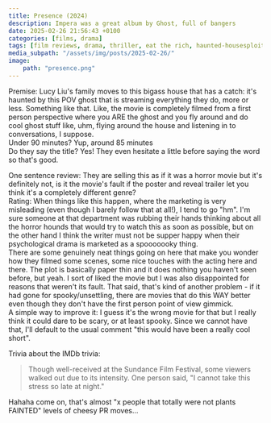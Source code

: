 ```yaml
---
title: Presence (2024)
description: Impera was a great album by Ghost, full of bangers
date: 2025-02-26 21:56:43 +0100
categories: [films, drama]
tags: [film reviews, drama, thriller, eat the rich, haunted-housesploitation, hidden ghosts, they say the title]
media_subpath: "/assets/img/posts/2025-02-26/"
image:
    path: "presence.png"
---
```

<span class="reviewsection">Premise:</span> Lucy Liu's family moves to this bigass house that has a catch: it's haunted by this POV ghost that is streaming everything they do, more or less. Something like that. Like, the movie is completely filmed from a first person perspective where you ARE the ghost and you fly around and do cool ghost stuff like, uhm, flying around the house and listening in to conversations, I suppose.<br/>
<span class="reviewsection">Under 90 minutes?</span> Yup, around 85 minutes<br/>
<span class="reviewsection">Do they say the title?</span> Yes! They even hesitate a little before saying the word so that's good.

<span class="reviewsection">One sentence review:</span> They are selling this as if it was a horror movie but it's definitely not, is it the movie's fault if the poster and reveal trailer let you think it's a completely different genre?<br/>
<span class="reviewsection">Rating:</span> When things like this happen, where the marketing is very misleading (even though I barely follow that at all!), I tend to go "hm". I'm sure someone at that department was rubbing their hands thinking about all the horror hounds that would try to watch this as soon as possible, but on the other hand I think the writer must not be supper happy when their psychological drama is marketed as a spooooooky thing.<br/>
There are some genuinely neat things going on here that make you wonder how they filmed some scenes, some nice touches with the acting here and there. The plot is basically paper thin and it does nothing you haven't seen before, but yeah. I sort of liked the movie but I was also disappointed for reasons that weren't its fault. That said, that's kind of another problem - if it had gone for spooky/unsettling, there are movies that do this WAY better even though they don't have the first person point of view gimmick.<br/>
<span class="reviewsection">A simple way to improve it:</span> I guess it's the wrong movie for that but I really think it could dare to be scary, or at least spooky. Since we cannot have that, I'll default to the usual comment "this would have been a really cool short".

<span class="reviewsection">Trivia about the IMDb trivia:</span>
> Though well-received at the Sundance Film Festival, some viewers walked out due to its intensity. One person said, "I cannot take this stress so late at night."

Hahaha come on, that's almost "x people that totally were not plants FAINTED" levels of cheesy PR moves...